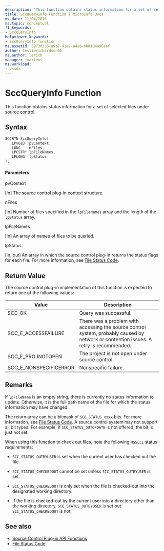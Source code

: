 ```yaml
---
description: "This function obtains status information for a set of selected files under source control."
title: SccQueryInfo Function | Microsoft Docs
ms.date: 11/04/2016
ms.topic: conceptual
f1_keywords:
- SccQueryInfo
helpviewer_keywords:
- SccQueryInfo function
ms.assetid: 3973d336-a9b7-41a2-a4e6-bb8184a96aaf
author: leslierichardson95
ms.author: lerich
manager: jmartens
ms.workload:
- vssdk
---
```

# SccQueryInfo Function
This function obtains status information for a set of selected files under source control.

## Syntax

```cpp
SCCRTN SccQueryInfo(
   LPVOID  pvContext,
   LONG    nFiles,
   LPCSTR* lpFileNames,
   LPLONG  lpStatus
);
```

#### Parameters
 pvContext

[in] The source control plug-in context structure.

 nFiles

[in] Number of files specified in the `lpFileNames` array and the length of the `lpStatus` array.

 lpFileNames

[in] An array of names of files to be queried.

 lpStatus

[in, out] An array in which the source control plug-in returns the status flags for each file. For more information, see [File Status Code](../extensibility/file-status-code-enumerator.md).

## Return Value
 The source control plug-in implementation of this function is expected to return one of the following values:

|Value|Description|
|-----------|-----------------|
|SCC_OK|Query was successful.|
|SCC_E_ACCESSFAILURE|There was a problem with accessing the source control system, probably caused by network or contention issues. A retry is recommended.|
|SCC_E_PROJNOTOPEN|The project is not open under source control.|
|SCC_E_NONSPECIFICERROR|Nonspecific failure.|

## Remarks
 If `lpFileName` is an empty string, there is currently no status information to update. Otherwise, it is the full path name of the file for which the status information may have changed.

 The return array can be a bitmask of `SCC_STATUS_xxxx` bits. For more information, see [File Status Code](../extensibility/file-status-code-enumerator.md). A source control system may not support all bit types. For example, if `SCC_STATUS_OUTOFDATE` is not offered, the bit is just not set.

 When using this function to check out files, note the following `MSSCCI` status requirements:

- `SCC_STATUS_OUTBYUSER` is set when the current user has checked out the file.

- `SCC_STATUS_CHECKEDOUT` cannot be set unless `SCC_STATUS_OUTBYUSER` is set.

- `SCC_STATUS_CHECKEDOUT` is only set when the file is checked-out into the designated working directory.

- If the file is checked-out by the current user into a directory other than the working directory, `SCC_STATUS_OUTBYUSER` is set but `SCC_STATUS_CHECKEDOUT` is not.

## See also
- [Source Control Plug-in API Functions](../extensibility/source-control-plug-in-api-functions.md)
- [File Status Code](../extensibility/file-status-code-enumerator.md)
